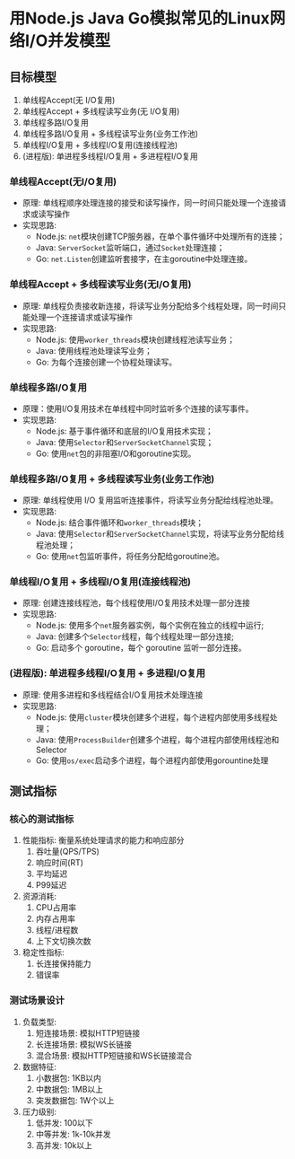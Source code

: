 # 用Node.js Java Go模拟常见的Linux网络I/O并发模型

## 目标模型

1. 单线程Accept(无 I/O复用)
2. 单线程Accept + 多线程读写业务(无 I/O复用)
3. 单线程多路I/O复用
4. 单线程多路I/O复用 + 多线程读写业务(业务工作池)
5. 单线程I/O复用 + 多线程I/O复用(连接线程池)
6. (进程版): 单进程多线程I/O复用 + 多进程程I/O复用

### 单线程Accept(无I/O复用)

- 原理: 单线程顺序处理连接的接受和读写操作，同一时间只能处理一个连接请求或读写操作
- 实现思路:
  - Node.js: `net`模块创建TCP服务器，在单个事件循环中处理所有的连接；
  - Java: `ServerSocket`监听端口，通过`Socket`处理连接；
  - Go: `net.Listen`创建监听套接字，在主goroutine中处理连接。

### 单线程Accept + 多线程读写业务(无I/O复用)

- 原理: 单线程负责接收新连接，将读写业务分配给多个线程处理，同一时间只能处理一个连接请求或读写操作
- 实现思路:
  - Node.js: 使用`worker_threads`模块创建线程池读写业务；
  - Java: 使用线程池处理读写业务；
  - Go: 为每个连接创建一个协程处理读写。

### 单线程多路I/O复用

- 原理：使用I/O复用技术在单线程中同时监听多个连接的读写事件。
- 实现思路:
  - Node.js: 基于事件循环和底层的I/O复用技术实现；
  - Java: 使用`Selector`和`ServerSocketChannel`实现；
  - Go: 使用`net`包的非阻塞I/O和goroutine实现。

### 单线程多路I/O复用 + 多线程读写业务(业务工作池)

- 原理: 单线程使用 I/O 复用监听连接事件，将读写业务分配给线程池处理。
- 实现思路:
  - Node.js: 结合事件循环和`worker_threads`模块；
  - Java: 使用`Selector`和`ServerSocketChannel`实现，将读写业务分配给线程池处理；
  - Go: 使用`net`包监听事件，将任务分配给goroutine池。

### 单线程I/O复用 + 多线程I/O复用(连接线程池)

- 原理: 创建连接线程池，每个线程使用I/O复用技术处理一部分连接
- 实现思路:
  - Node.js: 使用多个`net`服务器实例，每个实例在独立的线程中运行;
  - Java: 创建多个`Selector`线程，每个线程处理一部分连接;
  - Go: 启动多个 goroutine，每个 goroutine 监听一部分连接。

### (进程版): 单进程多线程I/O复用 + 多进程I/O复用

- 原理: 使用多进程和多线程结合I/O复用技术处理连接
- 实现思路:
  - Node.js: 使用`cluster`模块创建多个进程，每个进程内部使用多线程处理；
  - Java: 使用`ProcessBuilder`创建多个进程，每个进程内部使用线程池和Selector
  - Go: 使用`os/exec`启动多个进程，每个进程内部使用gorountine处理

## 测试指标

### 核心的测试指标

1. 性能指标: 衡量系统处理请求的能力和响应部分
   1. 吞吐量(QPS/TPS)
   2. 响应时间(RT)
   3. 平均延迟
   4. P99延迟
2. 资源消耗:
   1. CPU占用率
   2. 内存占用率
   3. 线程/进程数
   4. 上下文切换次数
3. 稳定性指标:
   1. 长连接保持能力
   2. 错误率

### 测试场景设计

1. 负载类型:
   1. 短连接场景: 模拟HTTP短链接
   2. 长连接场景: 模拟WS长链接
   3. 混合场景: 模拟HTTP短链接和WS长链接混合
2. 数据特征:
   1. 小数据包: 1KB以内
   2. 中数据包: 1MB以上
   3. 突发数据包: 1W个以上
3. 压力级别:
   1. 低并发: 100以下
   2. 中等并发: 1k-10k并发
   3. 高并发: 10k以上
